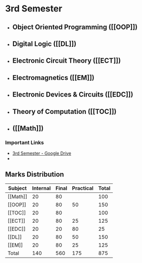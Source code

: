 # 3rd Semester
- ## Object Oriented Programming ([[OOP]])
- ## Digital Logic ([[DL]])
- ## Electronic Circuit Theory ([[ECT]])
- ## Electromagnetics ([[EM]])
- ## Electronic Devices & Circuits ([[EDC]])
- ## Theory of Computation ([[TOC]])
- ## ([[Math]])

### Important Links
- [3rd Semester - Google Drive](https://drive.google.com/drive/folders/1Yev8kONzXLv9RbZtWJKDae_aQEFXYTQ-)
- 
## Marks Distribution
Subject | Internal | Final | Practical | Total 
------------ | ------------ | ------------ | ------------ | ------------
[[Math]]| 20 | 80 | | 100 
[[OOP]] |20 | 80 | 50 | 150
[[TOC]] |20 |80 || 100
[[ECT]] | 20| 80 | 25 | 125
[[EDC]] |20 | 20| 80 | 25 | 125
[[DL]] | 20| 80 | 50 | 150
[[EM]] | 20| 80 | 25 | 125
Total | 140 | 560 | 175 |875








	
